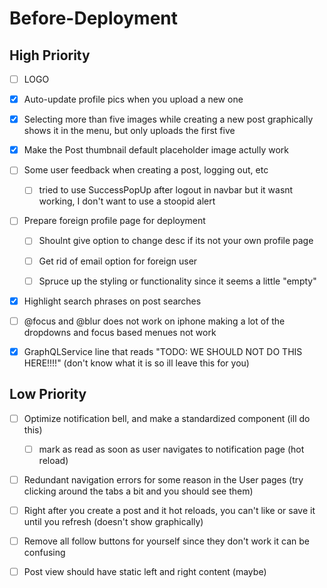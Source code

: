 # Before-Deployment

## High Priority

-   [ ] LOGO

-   [x] Auto-update profile pics when you upload a new one

-   [x] Selecting more than five images while creating a new post graphically shows it in the menu, but only uploads the first five

-   [x] Make the Post thumbnail default placeholder image actully work

-   [ ] Some user feedback when creating a post, logging out, etc

    -   [ ] tried to use SuccessPopUp after logout in navbar but it wasnt working, I don't want to use a stoopid alert

-   [ ] Prepare foreign profile page for deployment

    -   [ ] Shoulnt give option to change desc if its not your own profile page

    -   [ ] Get rid of email option for foreign user

    -   [ ] Spruce up the styling or functionality since it seems a little "empty"

-   [x] Highlight search phrases on post searches

-   [ ] @focus and @blur does not work on iphone making a lot of the dropdowns and focus based menues not work

-   [x] GraphQLService line that reads "TODO: WE SHOULD NOT DO THIS HERE!!!!" (don't know what it is so ill leave this for you)

## Low Priority

-   [ ] Optimize notification bell, and make a standardized component (ill do this)

    -   [ ] mark as read as soon as user navigates to notification page (hot reload)

-   [ ] Redundant navigation errors for some reason in the User pages (try clicking around the tabs a bit and you should see them)

-   [ ] Right after you create a post and it hot reloads, you can't like or save it until you refresh (doesn't show graphically)

-   [ ] Remove all follow buttons for yourself since they don't work it can be confusing

-   [ ] Post view should have static left and right content (maybe)
